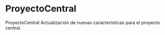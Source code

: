 # ProyectoCentral
ProyectoCentral
Actualización de nuevas caracteristicas para el proyecto central. 
